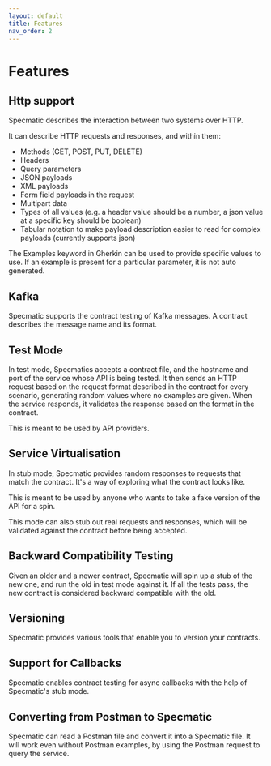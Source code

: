 ```yaml
---
layout: default
title: Features
nav_order: 2
---
```

# Features

## Http support

Specmatic describes the interaction between two systems over HTTP.

It can describe HTTP requests and responses, and within them:
* Methods (GET, POST, PUT, DELETE)
* Headers
* Query parameters
* JSON payloads
* XML payloads
* Form field payloads in the request
* Multipart data
* Types of all values (e.g. a header value should be a number, a json value at a specific key should be boolean)
* Tabular notation to make payload description easier to read for complex payloads (currently supports json)

The Examples keyword in Gherkin can be used to provide specific values to use. If an example is present for a particular parameter, it is not auto generated.

## Kafka

Specmatic supports the contract testing of Kafka messages. A contract describes the message name and its format.

## Test Mode

In test mode, Specmatics accepts a contract file, and the hostname and port of the service whose API is being tested. It then sends an HTTP request based on the request format described in the contract for every scenario, generating random values where no examples are given. When the service responds, it validates the response based on the format in the contract.

This is meant to be used by API providers.

## Service Virtualisation

In stub mode, Specmatic provides random responses to requests that match the contract. It's a way of exploring what the contract looks like.

This is meant to be used by anyone who wants to take a fake version of the API for a spin.

This mode can also stub out real requests and responses, which will be validated against the contract before being accepted.

## Backward Compatibility Testing

Given an older and a newer contract, Specmatic will spin up a stub of the new one, and run the old in test mode against it. If all the tests pass, the new contract is considered backward compatible with the old.

## Versioning

Specmatic provides various tools that enable you to version your contracts.

## Support for Callbacks

Specmatic enables contract testing for async callbacks with the help of Specmatic's stub mode.

## Converting from Postman to Specmatic

Specmatic can read a Postman file and convert it into a Specmatic file. It will work even without Postman examples, by using the Postman request to query the service.

